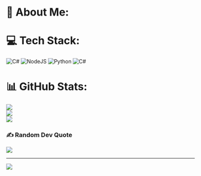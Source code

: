 # 💫 About Me:
 


# 💻 Tech Stack:
![C#](https://img.shields.io/badge/c%23-%23239120.svg?style=for-the-badge&logo=csharp&logoColor=white) ![NodeJS](https://img.shields.io/badge/node.js-6DA55F?style=for-the-badge&logo=node.js&logoColor=white) ![Python](https://img.shields.io/badge/python-3670A0?style=for-the-badge&logo=python&logoColor=ffdd54) ![C#](https://img.shields.io/badge/c%23-%23239120.svg?style=for-the-badge&logo=csharp&logoColor=white)
# 📊 GitHub Stats:
![](https://github-readme-stats.vercel.app/api?username=Kimiaiz&theme=blue-green&hide_border=false&include_all_commits=false&count_private=false)<br/>
![](https://github-readme-streak-stats.herokuapp.com/?user=Kimiaiz&theme=blue-green&hide_border=false)<br/>
![](https://github-readme-stats.vercel.app/api/top-langs/?username=Kimiaiz&theme=blue-green&hide_border=false&include_all_commits=false&count_private=false&layout=compact)

### ✍️ Random Dev Quote
![](https://quotes-github-readme.vercel.app/api?type=horizontal&theme=radical)

---
[![](https://visitcount.itsvg.in/api?id=Kimiaiz&icon=9&color=1)](https://visitcount.itsvg.in)

<!-- Proudly created with GPRM ( https://gprm.itsvg.in ) -->
